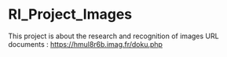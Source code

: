 # RI_Project_Images
This project is about the research and recognition of images
URL documents : https://hmul8r6b.imag.fr/doku.php
